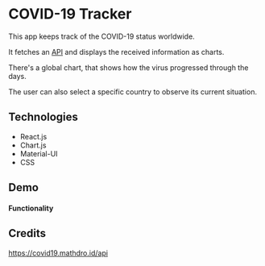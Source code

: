 # COVID-19 Tracker
This app keeps track of the COVID-19 status worldwide.

It fetches an [API](https://covid19.mathdro.id/api) and displays the received information as charts.

There's a global chart, that shows how the virus progressed through the days.

The user can also select a specific country to observe its current situation.

## Technologies
* React.js
* Chart.js
* Material-UI
* CSS

## Demo
#### Functionality

## Credits
https://covid19.mathdro.id/api